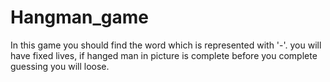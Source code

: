 # Hangman_game
In this game you should find the word which is represented with '-'. you will have fixed lives, if hanged man in picture is complete before you complete guessing you will loose. 
